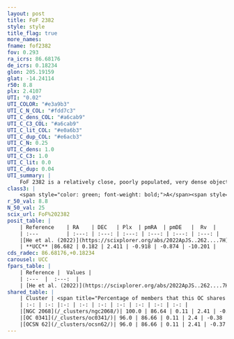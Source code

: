```yaml
---
layout: post
title: FoF 2382
style: style
title_flag: true
more_names: 
fname: fof2382
fov: 0.293
ra_icrs: 86.68176
de_icrs: 0.18234
glon: 205.19159
glat: -14.24114
r50: 8.8
plx: 2.4107
UTI: "0.02"
UTI_COLOR: "#e3a9b3"
UTI_C_N_COL: "#fdd7c3"
UTI_C_dens_COL: "#a6cab9"
UTI_C_C3_COL: "#a6cab9"
UTI_C_lit_COL: "#e0a6b3"
UTI_C_dup_COL: "#e6acb3"
UTI_C_N: 0.25
UTI_C_dens: 1.0
UTI_C_C3: 1.0
UTI_C_lit: 0.0
UTI_C_dup: 0.04
UTI_summary: |
    FoF 2382 is a relatively close, poorly populated, very dense object of very high C3 quality. It was recently reported in the literature.<br><br><span style="color: #99180f; font-weight: bold;">Warning: </span>This is very likely a duplicate object, which shares a large percentage of members with at least one previously reported entry.
class3: |
    <span style="color: green; font-weight: bold;">A</span><span style="color: green; font-weight: bold;">A</span>
r_50_val: 8.8
N_50_val: 25
scix_url: FoF%202382
posit_table: |
    | Reference    | RA    | DEC   | Plx  | pmRA  | pmDE   |  Rv  |
    | :---         | :---: | :---: | :---: | :---: | :---: | :---: |
    |[He et al. (2022)](https://scixplorer.org/abs/2022ApJS..262....7H) | 86.147 | 0.218 | 2.418 | -0.9 | -0.779 | -- |
    | **UCC** |86.682 | 0.182 | 2.411 | -0.918 | -0.874 | -10.201 | 
cds_radec: 86.68176,+0.18234
carousel: UCC
fpars_table: |
    | Reference |  Values |
    | :---  |  :---:  |
    | [He et al. (2022)](https://scixplorer.org/abs/2022ApJS..262....7H) | `A0=0.3, logAge=6.35` |
shared_table: |
    | Cluster | <span title="Percentage of members that this OC shares with the ones listed">%</span>   | RA   | DEC   | Plx   | pmRA  | pmDE  | Rv | UTI |
    | :-: | :-: |:-: | :-: | :-: | :-: | :-: | :-: | :-: |
    |[NGC 2068](/_clusters/ngc2068/)| 100.0 | 86.64 | 0.11 | 2.41 | -0.51 | -0.76 | 8.42 |0.1 |
    |[OC 0341](/_clusters/oc0341/)| 96.0 | 86.66 | 0.11 | 2.4 | -0.38 | -0.69 | -0.06 |0.55 |
    |[OCSN 62](/_clusters/ocsn62/)| 96.0 | 86.66 | 0.11 | 2.41 | -0.37 | -0.72 | 8.03 |0.1 |
---
```

